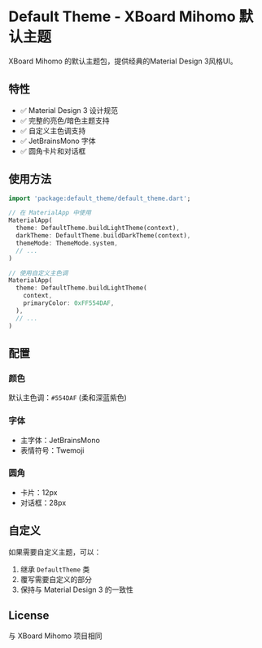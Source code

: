 # Default Theme - XBoard Mihomo 默认主题

XBoard Mihomo 的默认主题包，提供经典的Material Design 3风格UI。

## 特性

- ✅ Material Design 3 设计规范
- ✅ 完整的亮色/暗色主题支持
- ✅ 自定义主色调支持
- ✅ JetBrainsMono 字体
- ✅ 圆角卡片和对话框

## 使用方法

```dart
import 'package:default_theme/default_theme.dart';

// 在 MaterialApp 中使用
MaterialApp(
  theme: DefaultTheme.buildLightTheme(context),
  darkTheme: DefaultTheme.buildDarkTheme(context),
  themeMode: ThemeMode.system,
  // ...
)

// 使用自定义主色调
MaterialApp(
  theme: DefaultTheme.buildLightTheme(
    context, 
    primaryColor: 0xFF554DAF,
  ),
  // ...
)
```

## 配置

### 颜色

默认主色调：`#554DAF` (柔和深蓝紫色)

### 字体

- 主字体：JetBrainsMono
- 表情符号：Twemoji

### 圆角

- 卡片：12px
- 对话框：28px

## 自定义

如果需要自定义主题，可以：

1. 继承 `DefaultTheme` 类
2. 覆写需要自定义的部分
3. 保持与 Material Design 3 的一致性

## License

与 XBoard Mihomo 项目相同

